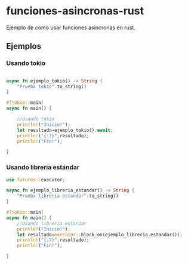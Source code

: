 # funciones-asincronas-rust
Ejemplo de como usar funciones asincronas en rust.
## Ejemplos

### Usando tokio

```rust

async fn ejemplo_tokio() -> String {
    "Prueba tokio".to_string()
}

#[tokio::main]
async fn main() {

    //Usando tokio
    println!("Inicio!");
    let resultado=ejemplo_tokio().await;
    println!("{:?}",resultado);
    println!("Fin!");

}

```

### Usando libreria estándar

```rust
use futures::executor;

async fn ejemplo_libreria_estandar() -> String {
    "Prueba libreria estandar".to_string()
}

#[tokio::main]
async fn main() {
    //Usando libreria estándar
    println!("Inicio!");
    let resultado=executor::block_on(ejemplo_libreria_estandar());
    println!("{:?}",resultado);
    println!("Fin!");

}

```